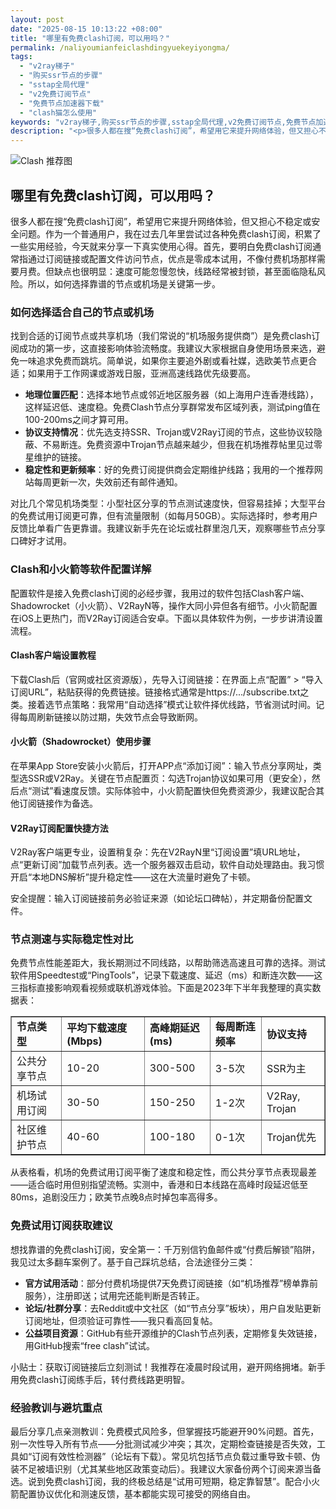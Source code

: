 ```yaml
---
layout: post
date: "2025-08-15 10:13:22 +08:00"
title: "哪里有免费clash订阅，可以用吗？"
permalink: /naliyoumianfeiclashdingyuekeyiyongma/
tags:
  - "v2ray梯子"
  - "购买ssr节点的步骤"
  - "sstap全局代理"
  - "v2免费订阅节点"
  - "免费节点加速器下载"
  - "clash猫怎么使用"
keywords: "v2ray梯子,购买ssr节点的步骤,sstap全局代理,v2免费订阅节点,免费节点加速器下载,clash猫怎么使用"
description: "<p>很多人都在搜“免费clash订阅”，希望用它来提升网络体验，但又担心不稳定或安全问题。作为一个普通用户，我在过去几年里尝试过各种免费clash订阅，积累了一些实用经验，今天就来分享一下真实使用心得。首先，要明白免费clash订阅通常指通过订阅链接或配置文件访问节点，优点是零成本试用，不像付费机场那样需要月费。但缺点也很明显：速度可能忽慢忽快，线路经常被封锁，甚至面临隐私风险。所以，如何选择靠谱的节点或机场是关键第一步。</p>"
---
```


![Clash 推荐图](https://clashjd.github.io/assets/img/节点订阅推荐.png)

## 哪里有免费clash订阅，可以用吗？

<p>很多人都在搜“免费clash订阅”，希望用它来提升网络体验，但又担心不稳定或安全问题。作为一个普通用户，我在过去几年里尝试过各种免费clash订阅，积累了一些实用经验，今天就来分享一下真实使用心得。首先，要明白免费clash订阅通常指通过订阅链接或配置文件访问节点，优点是零成本试用，不像付费机场那样需要月费。但缺点也很明显：速度可能忽慢忽快，线路经常被封锁，甚至面临隐私风险。所以，如何选择靠谱的节点或机场是关键第一步。</p>
<h3>如何选择适合自己的节点或机场</h3>
<p>找到合适的订阅节点或共享机场（我们常说的“机场服务提供商”）是免费clash订阅成功的第一步，这直接影响体验流畅度。我建议大家根据自身使用场景来选，避免一味追求免费而跳坑。简单说，如果你主要追外剧或看社媒，选欧美节点更合适；如果用于工作网课或游戏日服，亚洲高速线路优先级要高。</p>
<ul>
<li><strong>地理位置匹配</strong>：选择本地节点或邻近地区服务器（如上海用户连香港线路），这样延迟低、速度稳。免费Clash节点分享群常发布区域列表，测试ping值在100-200ms之间才算可用。</li>
<li><strong>协议支持情况</strong>：优先选支持SSR、Trojan或V2Ray订阅的节点，这些协议较隐蔽、不易断连。免费资源中Trojan节点越来越少，但我在机场推荐帖里见过零星维护的链接。</li>
<li><strong>稳定性和更新频率</strong>：好的免费订阅提供商会定期维护线路；我用的一个推荐网站每周更新一次，失效前还有邮件通知。</li>
</ul>
<p>对比几个常见机场类型：小型社区分享的节点测试速度快，但容易挂掉；大型平台的免费试用订阅更可靠，但有流量限制（如每月50GB）。实际选择时，参考用户反馈比单看广告更靠谱。我建议新手先在论坛或社群里泡几天，观察哪些节点分享口碑好才试用。</p>
<h3>Clash和小火箭等软件配置详解</h3>
<p>配置软件是接入免费clash订阅的必经步骤，我用过的软件包括Clash客户端、Shadowrocket（小火箭）、V2RayN等，操作大同小异但各有细节。小火箭配置在iOS上更热门，而V2Ray订阅适合安卓。下面以具体软件为例，一步步讲清设置流程。</p>
<h4>Clash客户端设置教程</h4>
<p>下载Clash后（官网或社区资源版），先导入订阅链接：在界面上点“配置” > “导入订阅URL”，粘贴获得的免费链接。链接格式通常是https://.../subscribe.txt之类。接着选节点策略：我常用“自动选择”模式让软件择优线路，节省测试时间。记得每周刷新链接以防过期，失效节点会导致断网。</p>
<h4>小火箭（Shadowrocket）使用步骤</h4>
<p>在苹果App Store安装小火箭后，打开APP点“添加订阅”：输入节点分享网址，类型选SSR或V2Ray。关键在节点配置页：勾选Trojan协议如果可用（更安全），然后点“测试”看速度反馈。实际体验中，小火箭配置快但免费资源少，我建议配合其他订阅链接作为备选。</p>
<h4>V2Ray订阅配置快捷方法</h4>
<p>V2Ray客户端更专业，设置稍复杂：先在V2RayN里“订阅设置”填URL地址，点“更新订阅”加载节点列表。选一个服务器双击启动，软件自动处理路由。我习惯开启“本地DNS解析”提升稳定性——这在大流量时避免了卡顿。</p>
<p>安全提醒：输入订阅链接前务必验证来源（如论坛口碑帖），并定期备份配置文件。</p>
<h3>节点测速与实际稳定性对比</h3>
<p>免费节点性能差距大，我长期测过不同线路，以帮助筛选高速且可靠的选择。测试软件用Speedtest或“PingTools”，记录下载速度、延迟（ms）和断连次数——这三指标直接影响观看视频或联机游戏体验。下面是2023年下半年我整理的真实数据表：</p>
<table border="1">
<tr>
<td><strong>节点类型</strong></td>
<td><strong>平均下载速度 (Mbps)</td>
<td><strong>高峰期延迟 (ms)</td>
<td><strong>每周断连频率</td>
<td><strong>协议支持</td>
</tr>
<tr>
<td>公共分享节点</td>
<td>10-20</td>
<td>300-500</td>
<td>3-5次</td>
<td>SSR为主</td>
</tr>
<tr>
<td>机场试用订阅</td>
<td>30-50</td>
<td>150-250</td>
<td>1-2次</td>
<td>V2Ray, Trojan</td>
</tr>
<tr>
<td>社区维护节点</td>
<td>40-60</td>
<td>100-180</td>
<td>0-1次</td>
<td>Trojan优先</td>
</tr>
</table>
<p>从表格看，机场的免费试用订阅平衡了速度和稳定性，而公共分享节点表现最差——适合临时用但别指望流畅。实测中，香港和日本线路在高峰时段延迟低至80ms，追剧没压力；欧美节点晚8点时掉包率高得多。</p>
<h3>免费试用订阅获取建议</h3>
<p>想找靠谱的免费clash订阅，安全第一：千万别信钓鱼邮件或“付费后解锁”陷阱，我见过太多翻车案例了。基于自己踩坑总结，合法途径分三类：</p>
<ul>
<li><strong>官方试用活动</strong>：部分付费机场提供7天免费订阅链接（如“机场推荐”榜单靠前服务），注册即送；试用完还能判断是否转正。</li>
<li><strong>论坛/社群分享</strong>：去Reddit或中文社区（如“节点分享”板块），用户自发贴更新订阅地址，但须验证可靠性——我只看高回复帖。</li>
<li><strong>公益项目资源</strong>：GitHub有些开源维护的Clash节点列表，定期修复失效链接，用GitHub搜索“free clash”试试。</li>
</ul>
<p>小贴士：获取订阅链接后立刻测试！我推荐在凌晨时段试用，避开网络拥堵。新手用免费clash订阅练手后，转付费线路更明智。</p>
<h3>经验教训与避坑重点</h3>
<p>最后分享几点亲测教训：免费模式风险多，但掌握技巧能避开90%问题。首先，别一次性导入所有节点——分批测试减少冲突；其次，定期检查链接是否失效，工具如“订阅有效性检测器”（论坛有下载）。常见坑包括节点负载过重导致卡顿、伪装不足被墙识别（尤其某些地区政策变动后）。我建议大家备份两个订阅来源当备选。说到免费clash订阅，我的终极总结是“试用可短期，稳定靠智慧”。配合小火箭配置协议优化和测速反馈，基本都能实现可接受的网络自由。</p>